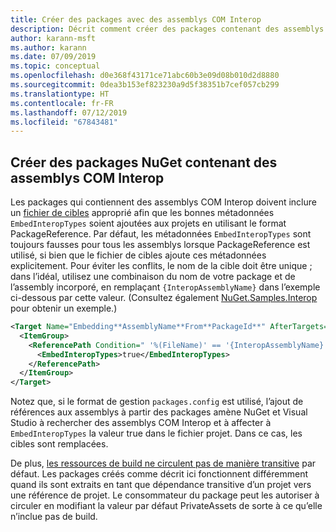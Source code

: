 ```yaml
---
title: Créer des packages avec des assemblys COM Interop
description: Décrit comment créer des packages contenant des assemblys COM Interop
author: karann-msft
ms.author: karann
ms.date: 07/09/2019
ms.topic: conceptual
ms.openlocfilehash: d0e368f43171ce71abc60b3e09d08b010d2d8880
ms.sourcegitcommit: 0dea3b153ef823230a9d5f38351b7cef057cb299
ms.translationtype: HT
ms.contentlocale: fr-FR
ms.lasthandoff: 07/12/2019
ms.locfileid: "67843481"
---
```

## <a name="create-nuget-packages-that-contain-com-interop-assemblies"></a>Créer des packages NuGet contenant des assemblys COM Interop

Les packages qui contiennent des assemblys COM Interop doivent inclure un [fichier de cibles](creating-a-package.md#include-msbuild-props-and-targets-in-a-package) approprié afin que les bonnes métadonnées `EmbedInteropTypes` soient ajoutées aux projets en utilisant le format PackageReference. Par défaut, les métadonnées `EmbedInteropTypes` sont toujours fausses pour tous les assemblys lorsque PackageReference est utilisé, si bien que le fichier de cibles ajoute ces métadonnées explicitement. Pour éviter les conflits, le nom de la cible doit être unique ; dans l’idéal, utilisez une combinaison du nom de votre package et de l’assembly incorporé, en remplaçant `{InteropAssemblyName}` dans l’exemple ci-dessous par cette valeur. (Consultez également [NuGet.Samples.Interop](https://github.com/NuGet/Samples/tree/master/NuGet.Samples.Interop) pour obtenir un exemple.)

```xml
<Target Name="Embedding**AssemblyName**From**PackageId**" AfterTargets="ResolveReferences" BeforeTargets="FindReferenceAssembliesForReferences">
  <ItemGroup>
    <ReferencePath Condition=" '%(FileName)' == '{InteropAssemblyName}' AND '%(ReferencePath.NuGetPackageId)' == '$(MSBuildThisFileName)' ">
      <EmbedInteropTypes>true</EmbedInteropTypes>
    </ReferencePath>
  </ItemGroup>
</Target>
```

Notez que, si le format de gestion `packages.config` est utilisé, l’ajout de références aux assemblys à partir des packages amène NuGet et Visual Studio à rechercher des assemblys COM Interop et à affecter à `EmbedInteropTypes` la valeur true dans le fichier projet. Dans ce cas, les cibles sont remplacées.

De plus, [les ressources de build ne circulent pas de manière transitive](../consume-packages/package-references-in-project-files.md#controlling-dependency-assets) par défaut. Les packages créés comme décrit ici fonctionnent différemment quand ils sont extraits en tant que dépendance transitive d’un projet vers une référence de projet. Le consommateur du package peut les autoriser à circuler en modifiant la valeur par défaut PrivateAssets de sorte à ce qu’elle n’inclue pas de build.

<a name="creating-the-package"></a>